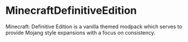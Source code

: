 # MinecraftDefinitiveEdition
Minecraft: Definitive Edition is a vanilla themed modpack which serves to provide Mojang style expansions with a focus on consistency. 
